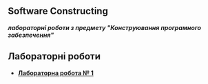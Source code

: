 ## Software Constructing 

**_лабораторні роботи з предмету "Конструювання програмного забезпечення"_**

## Лабораторні роботи

+ **[Лабораторна робота № 1]()**